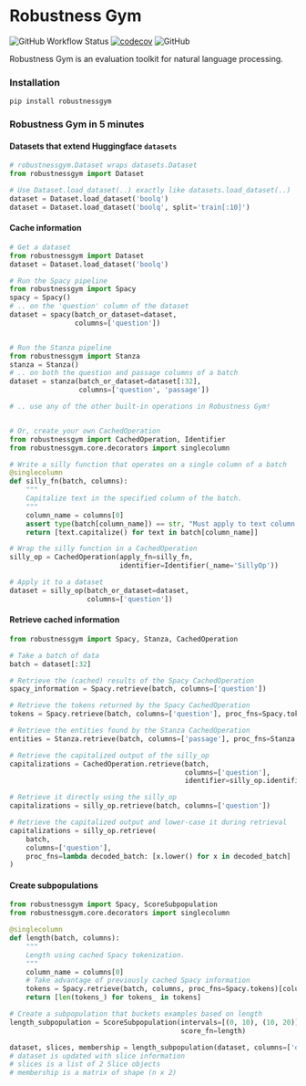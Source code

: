 Robustness Gym
================================
![GitHub Workflow Status](https://img.shields.io/github/workflow/status/robustness-gym/robustness-gym/CI)
[![codecov](https://codecov.io/gh/robustness-gym/robustness-gym/branch/master/graph/badge.svg?token=MOLQYUSYQU)](https://codecov.io/gh/robustness-gym/robustness-gym)
![GitHub](https://img.shields.io/github/license/robustness-gym/robustness-gym)

Robustness Gym is an evaluation toolkit for natural language processing.

### Installation
```
pip install robustnessgym
```

### Robustness Gym in 5 minutes

#### Datasets that extend Huggingface `datasets`
```python
# robustnessgym.Dataset wraps datasets.Dataset
from robustnessgym import Dataset

# Use Dataset.load_dataset(..) exactly like datasets.load_dataset(..) 
dataset = Dataset.load_dataset('boolq')
dataset = Dataset.load_dataset('boolq', split='train[:10]')
```

#### Cache information
```python
# Get a dataset
from robustnessgym import Dataset
dataset = Dataset.load_dataset('boolq')

# Run the Spacy pipeline
from robustnessgym import Spacy
spacy = Spacy()
# .. on the 'question' column of the dataset
dataset = spacy(batch_or_dataset=dataset, 
                columns=['question'])


# Run the Stanza pipeline
from robustnessgym import Stanza
stanza = Stanza()
# .. on both the question and passage columns of a batch
dataset = stanza(batch_or_dataset=dataset[:32], 
                 columns=['question', 'passage'])

# .. use any of the other built-in operations in Robustness Gym!


# Or, create your own CachedOperation
from robustnessgym import CachedOperation, Identifier
from robustnessgym.core.decorators import singlecolumn

# Write a silly function that operates on a single column of a batch
@singlecolumn
def silly_fn(batch, columns):
    """
    Capitalize text in the specified column of the batch.
    """
    column_name = columns[0]
    assert type(batch[column_name]) == str, "Must apply to text column."
    return [text.capitalize() for text in batch[column_name]] 

# Wrap the silly function in a CachedOperation
silly_op = CachedOperation(apply_fn=silly_fn,
                           identifier=Identifier(_name='SillyOp'))

# Apply it to a dataset
dataset = silly_op(batch_or_dataset=dataset, 
                   columns=['question'])
```


#### Retrieve cached information
```python
from robustnessgym import Spacy, Stanza, CachedOperation

# Take a batch of data
batch = dataset[:32]

# Retrieve the (cached) results of the Spacy CachedOperation 
spacy_information = Spacy.retrieve(batch, columns=['question'])

# Retrieve the tokens returned by the Spacy CachedOperation
tokens = Spacy.retrieve(batch, columns=['question'], proc_fns=Spacy.tokens)

# Retrieve the entities found by the Stanza CachedOperation
entities = Stanza.retrieve(batch, columns=['passage'], proc_fns=Stanza.entities)

# Retrieve the capitalized output of the silly_op
capitalizations = CachedOperation.retrieve(batch,
                                           columns=['question'],
                                           identifier=silly_op.identifier)

# Retrieve it directly using the silly_op
capitalizations = silly_op.retrieve(batch, columns=['question'])

# Retrieve the capitalized output and lower-case it during retrieval
capitalizations = silly_op.retrieve(
    batch,
    columns=['question'],
    proc_fns=lambda decoded_batch: [x.lower() for x in decoded_batch]
)
```

#### Create subpopulations
```python
from robustnessgym import Spacy, ScoreSubpopulation
from robustnessgym.core.decorators import singlecolumn

@singlecolumn
def length(batch, columns):
    """
    Length using cached Spacy tokenization.
    """
    column_name = columns[0]
    # Take advantage of previously cached Spacy information
    tokens = Spacy.retrieve(batch, columns, proc_fns=Spacy.tokens)[column_name]
    return [len(tokens_) for tokens_ in tokens]

# Create a subpopulation that buckets examples based on length
length_subpopulation = ScoreSubpopulation(intervals=[(0, 10), (10, 20)],
                                          score_fn=length)

dataset, slices, membership = length_subpopulation(dataset, columns=['question'])
# dataset is updated with slice information
# slices is a list of 2 Slice objects
# membership is a matrix of shape (n x 2)
```
